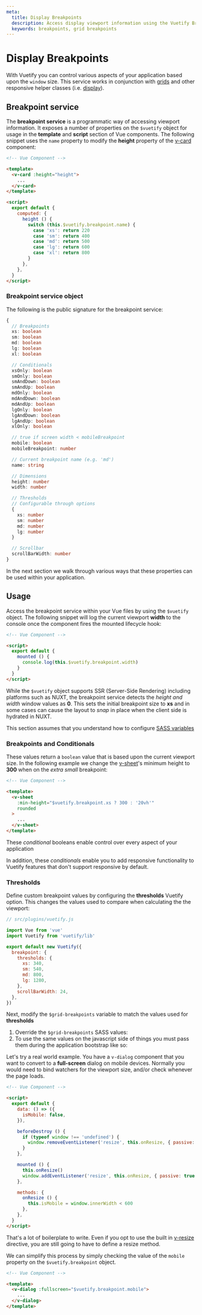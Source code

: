 ```yaml
---
meta:
  title: Display Breakpoints
  description: Access display viewport information using the Vuetify Breakpoint service.
  keywords: breakpoints, grid breakpoints
---
```


# Display Breakpoints

With Vuetify you can control various aspects of your application based upon the `window` size. This service works in conjunction with [grids](/components/grids/) and other responsive helper classes (i.e. [display](/styles/display/)).

<entry-ad />

## Breakpoint service

The **breakpoint service** is a programmatic way of accessing viewport information. It exposes a number of properties on the `$vuetify` object for usage in the **template** and **script** section of Vue components. The following snippet uses the `name` property to modify the **height** property of the [v-card](/components/cards/) component:

```html
<!-- Vue Component -->

<template>
  <v-card :height="height">
    ...
  </v-card>
</template>

<script>
  export default {
    computed: {
      height () {
        switch (this.$vuetify.breakpoint.name) {
          case 'xs': return 220
          case 'sm': return 400
          case 'md': return 500
          case 'lg': return 600
          case 'xl': return 800
        }
      },
    },
  }
</script>
```

### Breakpoint service object

The following is the public signature for the breakpoint service:

```ts
{
  // Breakpoints
  xs: boolean
  sm: boolean
  md: boolean
  lg: boolean
  xl: boolean

  // Conditionals
  xsOnly: boolean
  smOnly: boolean
  smAndDown: boolean
  smAndUp: boolean
  mdOnly: boolean
  mdAndDown: boolean
  mdAndUp: boolean
  lgOnly: boolean
  lgAndDown: boolean
  lgAndUp: boolean
  xlOnly: boolean

  // true if screen width < mobileBreakpoint
  mobile: boolean
  mobileBreakpoint: number

  // Current breakpoint name (e.g. 'md')
  name: string

  // Dimensions
  height: number
  width: number

  // Thresholds
  // Configurable through options
  {
    xs: number
    sm: number
    md: number
    lg: number
  }

  // Scrollbar
  scrollBarWidth: number
}
```

In the next section we walk through various ways that these properties can be used within your application.

## Usage

Access the breakpoint service within your Vue files by using the `$vuetify` object. The following snippet will log the current viewport **width** to the console once the component fires the mounted lifecycle hook:

```html
<!-- Vue Component -->

<script>
  export default {
    mounted () {
      console.log(this.$vuetify.breakpoint.width)
    }
  }
</script>
```

While the `$vuetify` object supports SSR (Server-Side Rendering) including platforms such as NUXT, the breakpoint service detects the _height and width_ window values as **0**. This sets the initial breakpoint size to **xs** and in some cases can cause the layout to _snap_ in place when the client side is hydrated in NUXT.

<alert type="info">This section assumes that you understand how to configure [SASS variables](/customization/sass-variables/)</alert>

### Breakpoints and Conditionals

These values return a `boolean` value that is based upon the current viewport size. In the following example we change the [v-sheet](/components/sheets/)'s minimum height to **300** when on the _extra small_ breakpoint:

```html
<!-- Vue Component -->

<template>
  <v-sheet
    :min-height="$vuetify.breakpoint.xs ? 300 : '20vh'"
    rounded
  >
    ...
  </v-sheet>
</template>
```

These *conditional* booleans enable control over every aspect of your application

In addition, these *conditionals* enable you to add responsive functionality to Vuetify features that don't support responsive by default.

### Thresholds

Define custom breakpoint values by configuring the **thresholds** Vuetify option. This changes the values used to compare when calculating the the viewport:

```js
// src/plugins/vuetify.js

import Vue from 'vue'
import Vuetify from 'vuetify/lib'

export default new Vuetify({
  breakpoint: {
    thresholds: {
      xs: 340,
      sm: 540,
      md: 800,
      lg: 1280,
    },
    scrollBarWidth: 24,
  },
})
```

Next, modify the `$grid-breakpoints` variable to match the values used for **thresholds**

1. Override the `$grid-breakpoints` SASS values:
2. To use the same values on the javascript side of things you must pass them during the application bootstrap like so:

Let's try a real world example. You have a `v-dialog` component that you want to convert to a **full-screen** dialog on mobile devices. Normally you would need to bind watchers for the viewport size, and/or check whenever the page loads.

```html
<!-- Vue Component -->

<script>
  export default {
    data: () => ({
      isMobile: false,
    }),

    beforeDestroy () {
      if (typeof window !== 'undefined') {
        window.removeEventListener('resize', this.onResize, { passive: true })
      }
    },

    mounted () {
      this.onResize()
      window.addEventListener('resize', this.onResize, { passive: true })
    },

    methods: {
      onResize () {
        this.isMobile = window.innerWidth < 600
      },
    },
  }
</script>
```

That's a lot of boilerplate to write. Even if you opt to use the built in [v-resize](/directives/resizing/) directive, you are still going to have to define a resize method.

We can simplify this process by simply checking the value of the `mobile` property on the `$vuetify.breakpoint` object.

```html
<!-- Vue Component -->

<template>
  <v-dialog :fullscreen="$vuetify.breakpoint.mobile">
    ...
  </v-dialog>
</template>
```

<backmatter />
